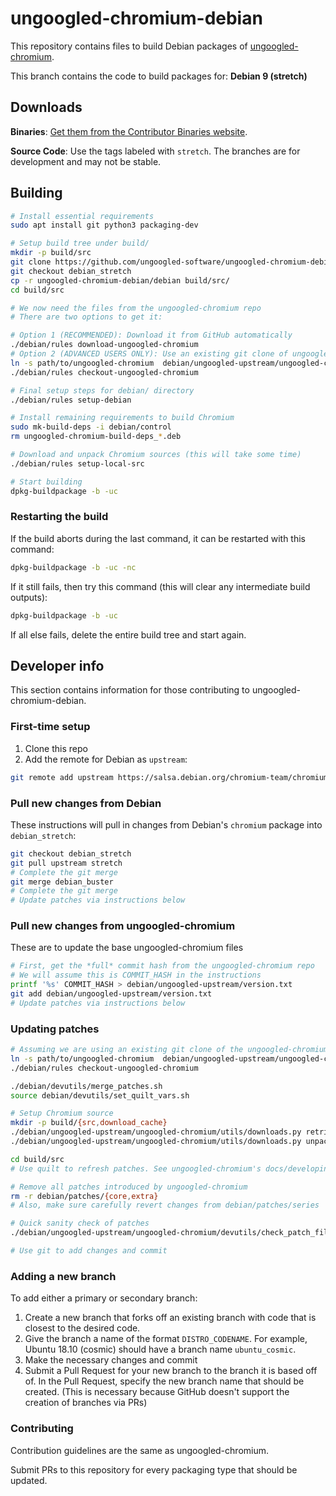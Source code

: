 # ungoogled-chromium-debian

This repository contains files to build Debian packages of [ungoogled-chromium](//github.com/Eloston/ungoogled-chromium).

This branch contains the code to build packages for: **Debian 9 (stretch)**

## Downloads

**Binaries**: [Get them from the Contributor Binaries website](//ungoogled-software.github.io/ungoogled-chromium-binaries/).

**Source Code**: Use the tags labeled with `stretch`. The branches are for development and may not be stable.

## Building

```sh
# Install essential requirements
sudo apt install git python3 packaging-dev

# Setup build tree under build/
mkdir -p build/src
git clone https://github.com/ungoogled-software/ungoogled-chromium-debian
git checkout debian_stretch
cp -r ungoogled-chromium-debian/debian build/src/
cd build/src

# We now need the files from the ungoogled-chromium repo
# There are two options to get it:

# Option 1 (RECOMMENDED): Download it from GitHub automatically
./debian/rules download-ungoogled-chromium
# Option 2 (ADVANCED USERS ONLY): Use an existing git clone of ungoogled-chromium
ln -s path/to/ungoogled-chromium  debian/ungoogled-upstream/ungoogled-chromium
./debian/rules checkout-ungoogled-chromium

# Final setup steps for debian/ directory
./debian/rules setup-debian

# Install remaining requirements to build Chromium
sudo mk-build-deps -i debian/control
rm ungoogled-chromium-build-deps_*.deb

# Download and unpack Chromium sources (this will take some time)
./debian/rules setup-local-src

# Start building
dpkg-buildpackage -b -uc
```

### Restarting the build

If the build aborts during the last command, it can be restarted with this command:

```sh
dpkg-buildpackage -b -uc -nc
```

If it still fails, then try this command (this will clear any intermediate build outputs):

```sh
dpkg-buildpackage -b -uc
```

If all else fails, delete the entire build tree and start again.

## Developer info

This section contains information for those contributing to ungoogled-chromium-debian.

### First-time setup

1. Clone this repo
2. Add the remote for Debian as `upstream`:

```sh
git remote add upstream https://salsa.debian.org/chromium-team/chromium.git
```

### Pull new changes from Debian

These instructions will pull in changes from Debian's `chromium` package into `debian_stretch`:

```sh
git checkout debian_stretch
git pull upstream stretch
# Complete the git merge
git merge debian_buster
# Complete the git merge
# Update patches via instructions below
```

### Pull new changes from ungoogled-chromium

These are to update the base ungoogled-chromium files

```sh
# First, get the *full* commit hash from the ungoogled-chromium repo
# We will assume this is COMMIT_HASH in the instructions
printf '%s' COMMIT_HASH > debian/ungoogled-upstream/version.txt
git add debian/ungoogled-upstream/version.txt
# Update patches via instructions below
```

### Updating patches

```sh
# Assuming we are using an existing git clone of the ungoogled-chromium repo
ln -s path/to/ungoogled-chromium  debian/ungoogled-upstream/ungoogled-chromium
./debian/rules checkout-ungoogled-chromium

./debian/devutils/merge_patches.sh
source debian/devutils/set_quilt_vars.sh

# Setup Chromium source
mkdir -p build/{src,download_cache}
./debian/ungoogled-upstream/ungoogled-chromium/utils/downloads.py retrieve -i debian/ungoogled-upstream/ungoogled-chromium/downloads.ini -c build/download_cache
./debian/ungoogled-upstream/ungoogled-chromium/utils/downloads.py unpack -i debian/ungoogled-upstream/ungoogled-chromium/downloads.ini -c build/download_cache build/src

cd build/src
# Use quilt to refresh patches. See ungoogled-chromium's docs/developing.md section "Updating patches" for more details

# Remove all patches introduced by ungoogled-chromium
rm -r debian/patches/{core,extra}
# Also, make sure carefully revert changes from debian/patches/series

# Quick sanity check of patches
./debian/ungoogled-upstream/ungoogled-chromium/devutils/check_patch_files.py -p debian/patches

# Use git to add changes and commit
```

### Adding a new branch

To add either a primary or secondary branch:

1. Create a new branch that forks off an existing branch with code that is closest to the desired code.
2. Give the branch a name of the format `DISTRO_CODENAME`. For example, Ubuntu 18.10 (cosmic) should have a branch name `ubuntu_cosmic`.
3. Make the necessary changes and commit
4. Submit a Pull Request for your new branch to the branch it is based off of. In the Pull Request, specify the new branch name that should be created. (This is necessary because GitHub doesn't support the creation of branches via PRs)

### Contributing

Contribution guidelines are the same as ungoogled-chromium.

Submit PRs to this repository for every packaging type that should be updated.
